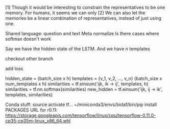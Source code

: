 [1] Though it would be interesting to constrain the representatives to be one memory. For humans, it seems we can only
[2] We can also let the memories be a linear combination of representatives, instead of just using one.

Shared language: question and text
Meta normalize
Is there cases where softmax doesn't work


Say we have the hidden state of the LSTM. And we have n templates

checkout other branch

add loss

hidden_state =                   (batch_size x h)
templates = {v_1, v_2, ..., v_n} (batch_size x num_templates x h)
similarities = tf.einsum('ijk, ik -> ij', templates, h)
similarities = tf.nn.softmax(similarities)
new_hidden = tf.einsum('ijk, ij -> ik', templates, similarities)


Conda stuff:
source activate tf...
~/miniconda3/envs/bidaf/bin/pip install PACKAGES
URL for r0.11: https://storage.googleapis.com/tensorflow/linux/cpu/tensorflow-0.11.0-cp35-cp35m-linux_x86_64.whl



